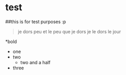# test
##this is for test purposes :p

>je dors peu et le peu que je dors je le dors le jour

*bold

* one
* two
  - two and a half
* three
